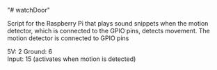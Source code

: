 "# watchDoor" 

Script for the Raspberry Pi that plays sound snippets when the motion detector,
which is connected to the GPIO pins, detects movement.
The motion detector is connected to GPIO pins

5V:		2
Ground:	6		
Input:	15 (activates when motion is detected)